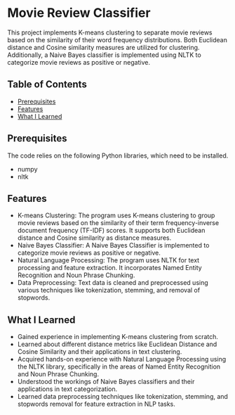 # Movie Review Classifier

This project implements K-means clustering to separate movie reviews based on the similarity of their word frequency distributions. Both Euclidean distance and Cosine similarity measures are utilized for clustering. Additionally, a Naive Bayes classifier is implemented using NLTK to categorize movie reviews as positive or negative.

## Table of Contents
- [Prerequisites](#prerequisites)
- [Features](#features)
- [What I Learned](#what-i-learned)

## Prerequisites
The code relies on the following Python libraries, which need to be installed.

- numpy
- nltk

## Features
- K-means Clustering: The program uses K-means clustering to group movie reviews based on the similarity of their term frequency-inverse document frequency (TF-IDF) scores. It supports both Euclidean distance and Cosine similarity as distance measures.
- Naive Bayes Classifier: A Naive Bayes Classifier is implemented to categorize movie reviews as positive or negative.
- Natural Language Processing: The program uses NLTK for text processing and feature extraction. It incorporates Named Entity Recognition and Noun Phrase Chunking.
- Data Preprocessing: Text data is cleaned and preprocessed using various techniques like tokenization, stemming, and removal of stopwords.

## What I Learned
- Gained experience in implementing K-means clustering from scratch.
- Learned about different distance metrics like Euclidean Distance and Cosine Similarity and their applications in text clustering.
- Acquired hands-on experience with Natural Language Processing using the NLTK library, specifically in the areas of Named Entity Recognition and Noun Phrase Chunking.
- Understood the workings of Naive Bayes classifiers and their applications in text categorization.
- Learned data preprocessing techniques like tokenization, stemming, and stopwords removal for feature extraction in NLP tasks.